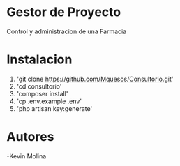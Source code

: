# Gestor de Proyecto
Control y administracion de una Farmacia
# Instalacion

1. 'git clone https://github.com/Mquesos/Consultorio.git'
2. 'cd consultorio'
3. 'composer install'
4. 'cp .env.example .env'
5. 'php artisan key:generate'


# Autores

-Kevin Molina
